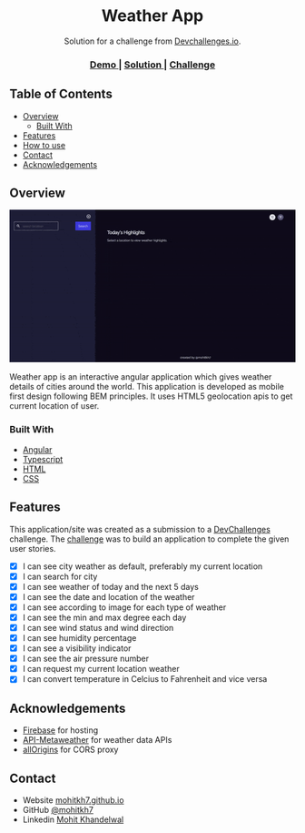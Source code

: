<!-- Please update value in the {}  -->

<h1 align="center">Weather App</h1>

<div align="center">
   Solution for a challenge from  <a href="http://devchallenges.io" target="_blank">Devchallenges.io</a>.
</div>

<div align="center">
  <h3>
    <a href="https://mohitkh7-devchallenge-solution.web.app/front-end-developer/challenge7-weather-app/">
      Demo
    </a>
    <span> | </span>
    <a href="https://github.com/mohitkh7/devchallenges-solution/tree/master/front-end-developer/projects/challenge7-weather-app/">
      Solution
    </a>
    <span> | </span>
    <a href="https://devchallenges.io/challenges/mM1UIenRhK808W8qmLWv">
      Challenge
    </a>
  </h3>
</div>

<!-- TABLE OF CONTENTS -->

## Table of Contents

- [Overview](#overview)
  - [Built With](#built-with)
- [Features](#features)
- [How to use](#how-to-use)
- [Contact](#contact)
- [Acknowledgements](#acknowledgements)

<!-- OVERVIEW -->

## Overview

![screenshot](./screenshots/weather-app-demo.gif)

Weather app is an interactive angular application which gives weather details of cities around the world. This application is developed as mobile first design following BEM principles. It uses HTML5 geolocation apis to get current location of user.

### Built With

<!-- This section should list any major frameworks that you built your project using. Here are a few examples.-->

- [Angular](https://angular.io)
- [Typescript](https://typescriptlang.org)
- [HTML](https://developer.mozilla.org/en-US/docs/Web/HTML)
- [CSS](https://developer.mozilla.org/en-US/docs/Web/CSS)

## Features

<!-- List the features of your application or follow the template. Don't share the figma file here :) -->

This application/site was created as a submission to a [DevChallenges](https://devchallenges.io/challenges) challenge. The [challenge](https://devchallenges.io/challenges/mM1UIenRhK808W8qmLWv) was to build an application to complete the given user stories.
- [x] I can see city weather as default, preferably my current location
- [x] I can search for city
- [x] I can see weather of today and the next 5 days
- [x] I can see the date and location of the weather
- [x] I can see according to image for each type of weather
- [x] I can see the min and max degree each day
- [x] I can see wind status and wind direction
- [x] I can see humidity percentage
- [x] I can see a visibility indicator
- [x] I can see the air pressure number
- [x] I can request my current location weather
- [x] I can convert temperature in Celcius to Fahrenheit and vice versa

## Acknowledgements

<!-- This section should list any articles or add-ons/plugins that helps you to complete the project. This is optional but it will help you in the future. For example: -->

- [Firebase](https://firebase.google.com/) for hosting
- [API-Metaweather](https://www.metaweather.com/api/) for weather data APIs
- [allOrigins](https://allorigins.win/) for CORS proxy

## Contact

- Website [mohitkh7.github.io](http://mohitkh7.github.io/)
- GitHub [@mohitkh7](https://github.com/mohitkh7)
- Linkedin [Mohit Khandelwal](https://www.linkedin.com/in/mohitkh7)
